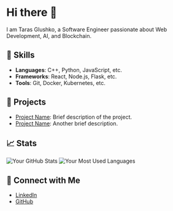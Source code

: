 # Hi there 👋
I am Taras Glushko, a Software Engineer passionate about Web Development, AI, and Blockchain.

## 🌟 Skills
- **Languages**: C++, Python, JavaScript, etc.
- **Frameworks**: React, Node.js, Flask, etc.
- **Tools**: Git, Docker, Kubernetes, etc.

## 🚀 Projects
- [Project Name](link-to-repo): Brief description of the project.
- [Project Name](link-to-repo): Another brief description.

## 📈 Stats
![Your GitHub Stats](https://github-readme-stats.vercel.app/api?username=YourUsername&show_icons=true&theme=dark)
![Your Most Used Languages](https://github-readme-stats.vercel.app/api/top-langs/?username=YourUsername&layout=compact&theme=dark)

## 🔗 Connect with Me
- [LinkedIn]([https://www.linkedin.com/in/YourUsername](https://www.linkedin.com/in/tarasglushko/))
- [GitHub]([https://github.com/YourUsername](https://github.com/Ivan1337-prg))
